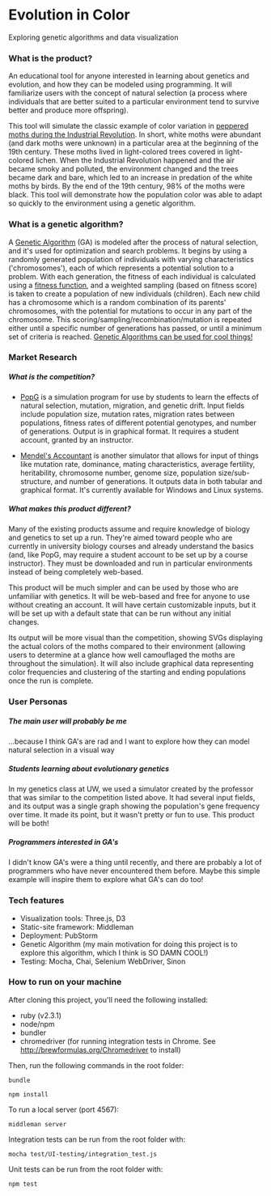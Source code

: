 # Evolution in Color
Exploring genetic algorithms and data visualization

### What is the product?
An educational tool for anyone interested in learning about genetics and evolution, and how they can be modeled using programming. It will familiarize users with the concept of natural selection (a process where individuals that are better suited to a particular environment tend to survive better and produce more offspring).

This tool will simulate the classic example of color variation in [peppered moths during the Industrial Revolution](https://en.wikipedia.org/wiki/Peppered_moth_evolution). In short, white moths were abundant (and dark moths were unknown) in a particular area at the beginning of the 19th century. These moths lived in light-colored trees covered in light-colored lichen. When the Industrial Revolution happened and the air became smoky and polluted, the environment changed and the trees became dark and bare, which led to an increase in predation of the white moths by birds. By the end of the 19th century, 98% of the moths were black. This tool will demonstrate how the population color was able to adapt so quickly to the environment using a genetic algorithm. 

### What is a genetic algorithm?
A [Genetic Algorithm](https://en.wikipedia.org/wiki/Genetic_algorithm) (GA) is modeled after the process of natural selection, and it's used for optimization and search problems. It begins by using a randomly generated population of individuals with varying characteristics ('chromosomes'), each of which represents a potential solution to a problem. With each generation, the fitness of each individual is calculated using a [fitness function](https://en.wikipedia.org/wiki/Fitness_function), and a weighted sampling (based on fitness score) is taken to create a population of new individuals (children). Each new child has a chromosome which is a random combination of its parents' chromosomes, with the potential for mutations to occur in any part of the chromosome. This scoring/sampling/recombination/mutation is repeated either until a specific number of generations has passed, or until a minimum set of criteria is reached.
[Genetic Algorithms can be used for cool things!](https://en.wikipedia.org/wiki/List_of_genetic_algorithm_applications)

### Market Research
##### What is the competition?
  * [PopG](http://evolution.gs.washington.edu/popgen/popg.html) is a simulation program for use by students to learn the effects of natural selection, mutation, migration, and genetic drift.  Input fields include population size, mutation rates, migration rates between populations, fitness rates of different potential genotypes, and number of generations.  Output is in graphical format.  It requires a student account, granted by an instructor.

  * [Mendel's Accountant](http://mendelsaccount.sourceforge.net/screenshots.html) is another simulator that allows for input of things like mutation rate, dominance, mating characteristics, average fertility, heritability, chromosome number, genome size, population size/sub-structure, and number of generations. It outputs data in both tabular and graphical format.  It's currently available for Windows and Linux systems.

##### What makes this product different?
  Many of the existing products assume and require knowledge of biology and genetics to set up a run. They're aimed toward people who are currently in university biology courses and already understand the basics (and, like PopG, may require a student account to be set up by a course instructor). They must be downloaded and run in particular environments instead of being completely web-based.

  This product will be much simpler and can be used by those who are unfamiliar with genetics.  It will be web-based and free for anyone to use without creating an account.  It will have certain customizable inputs, but it will be set up with a default state that can be run without any initial changes.

  Its output will be more visual than the competition, showing SVGs displaying the actual colors of the moths compared to their environment (allowing users to determine at a glance how well camouflaged the moths are throughout the simulation). It will also include graphical data representing color frequencies and clustering of the starting and ending populations once the run is complete.

### User Personas
##### The main user will probably be me
...because I think GA's are rad and I want to explore how they can model natural selection in a visual way
##### Students learning about evolutionary genetics
In my genetics class at UW, we used a simulator created by the professor that was similar to the competition listed above. It had several input fields, and its output was a single graph showing the population's gene frequency over time. It made its point, but it wasn't pretty or fun to use. This product will be both!
##### Programmers interested in GA's
I didn't know GA's were a thing until recently, and there are probably a lot of programmers who have never encountered them before. Maybe this simple example will inspire them to explore what GA's can do too!

### Tech features
* Visualization tools: Three.js, D3
* Static-site framework: Middleman
* Deployment: PubStorm
* Genetic Algorithm (my main motivation for doing this project is to explore this algorithm, which I think is SO DAMN COOL!)
* Testing: Mocha, Chai, Selenium WebDriver, Sinon

### How to run on your machine
After cloning this project, you'll need the following installed:

* ruby (v2.3.1)
* node/npm
* bundler
* chromedriver (for running integration tests in Chrome. See http://brewformulas.org/Chromedriver to install)

Then, run the following commands in the root folder:
```
bundle
```

```
npm install
```

To run a local server (port 4567):
```
middleman server
```

Integration tests can be run from the root folder with:
```
mocha test/UI-testing/integration_test.js
```

Unit tests can be run from the root folder with:
```
npm test
```
